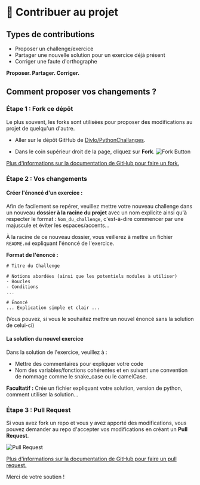 # 🚀 Contribuer au projet

## Types de contributions

* Proposer un challenge/exercice
* Partager une nouvelle solution pour un exercice déjà présent
* Corriger une faute d'orthographe

**Proposer. Partager. Corriger.**

## Comment proposer vos changements ?

### Étape 1 : Fork ce dépôt

Le plus souvent, les forks sont utilisées pour proposer des modifications au projet de quelqu'un d'autre.

- Aller sur le dépôt GitHub de [Divlo/PythonChallanges](https://github.com/Divlo/PythonChallenges).

- Dans le coin supérieur droit de la page, cliquez sur **Fork**. 
![Fork Button](https://help.github.com/assets/images/help/repository/fork_button.jpg)

[Plus d'informations sur la documentation de GitHub pour faire un fork.](https://help.github.com/en/github/getting-started-with-github/fork-a-repo)

### Étape 2 : Vos changements

#### Créer l'énoncé d'un exercice :

Afin de facilement se repérer, veuillez mettre votre nouveau challenge dans un nouveau **dossier à la racine du projet** avec un nom explicite ainsi qu'à respecter le format : ```Nom_du_challenge```, c'est-à-dire commencer par une majuscule et éviter les espaces/accents...

À la racine de ce nouveau dossier, vous veillerez à mettre un fichier ```README.md``` expliquant l'énoncé de l'exercice.

**Format de l'énoncé :**
```
# Titre du Challenge

# Notions abordées (ainsi que les potentiels modules à utiliser)
- Boucles
- Conditions
...

# Énoncé
... Explication simple et clair ...
```

(Vous pouvez, si vous le souhaitez mettre un nouvel énoncé sans la solution de celui-ci)

#### La solution du nouvel exercice

Dans la solution de l'exercice, veuillez à :
* Mettre des commentaires pour expliquer votre code
* Nom des variables/fonctions cohérentes et en suivant une convention de nommage comme le snake_case ou le camelCase.

**Facultatif :** Crée un fichier expliquant votre solution, version de python, comment utiliser la solution...

### Étape 3 : Pull Request

Si vous avez fork un repo et vous y avez apporté des modifications, vous pouvez demander au repo d'accepter vos modifications en créant un **Pull Request**.

![Pull Request](https://help.github.com/assets/images/help/pull_requests/pull-request-start-review-button.png)

[Plus d'informations sur la documentation de GitHub pour faire un pull request.](https://help.github.com/en/github/collaborating-with-issues-and-pull-requests/creating-a-pull-request-from-a-fork)

Merci de votre soutien !